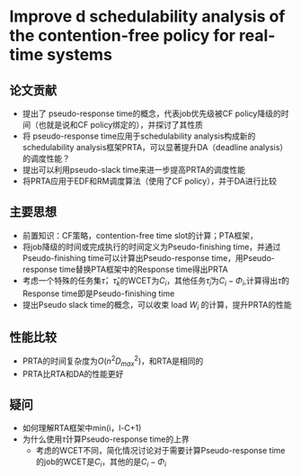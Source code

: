 # Improve d schedulability analysis of the contention-free policy for real-time systems 

## 论文贡献

- 提出了 pseudo-response time的概念，代表job优先级被CF policy降级的时间（也就是说和CF policy绑定的），并探讨了其性质
- 将 pseudo-response time应用于schedulability analysis构成新的schedulability analysis框架PRTA，可以显著提升DA（deadline analysis）的调度性能？
- 提出可以利用pseudo-slack time来进一步提高PRTA的调度性能
- 将PRTA应用于EDF和RM调度算法（使用了CF policy），并于DA进行比较

## 主要思想

- 前置知识：CF策略，contention-free time slot的计算；PTA框架，
- 将job降级的时间或完成执行的时间定义为Pseudo-finishing time，并通过Pseudo-finishing time可以计算出Pseudo-response time，用Pseudo-response time替换PTA框架中的Response time得出PRTA
- 考虑一个特殊的任务集$\hat{\tau}$，$\hat\tau_k$的WCET为$C_i$，其他任务$\hat\tau_i$为$C_i-\Phi_i$,计算得出$\hat{\tau}$的Response time即是Pseudo-finishing time
- 提出Pseudo slack time的概念，可以收束 load $W_i$ 的计算，提升PRTA的性能

## 性能比较

- PRTA的时间复杂度为$O(n^2D_{max}^2)$，和RTA是相同的
- PRTA比RTA和DA的性能更好

## 疑问

- 如何理解RTA框架中min(i，l-C+1)
- 为什么使用$\hat{\tau}$计算Pseudo-response time的上界
  - 考虑的WCET不同，简化情况讨论对于需要计算Pseudo-response time的job的WCET是$C_i$，其他的是$C_i-\Phi_i$
